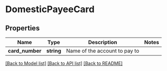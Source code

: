 # DomesticPayeeCard

## Properties
Name | Type | Description | Notes
------------ | ------------- | ------------- | -------------
**card_number** | **string** | Name of the account to pay to | 

[[Back to Model list]](../README.md#documentation-for-models) [[Back to API list]](../README.md#documentation-for-api-endpoints) [[Back to README]](../README.md)

